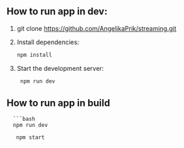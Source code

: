 ## How to run app in dev: 

1. git clone https://github.com/AngelikaPrik/streaming.git

2. Install dependencies:
   ```bash
   npm install

3. Start the development server:
   ```bash
	npm run dev

## How to run app in build
	  ```bash
	  npm run dev

   ```bash
	  npm start
